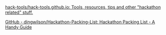 
[hack-tools/hack-tools.github.io: Tools, resources, tips and other "hackathon related" stuff.](https://github.com/hack-tools/hack-tools.github.io)

[GitHub - dingwilson/Hackathon-Packing-List: Hackathon Packing List - A Handy Guide](https://github.com/dingwilson/Hackathon-Packing-List)
